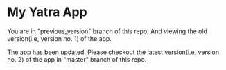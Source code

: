# My Yatra App

You are in "previous_version" branch of this repo;
And viewing the old version(i.e, version no. 1) of the app.

The app has been updated. 
Please checkout the latest version(i.e, version no. 2) of the app in "master" branch of this repo.
